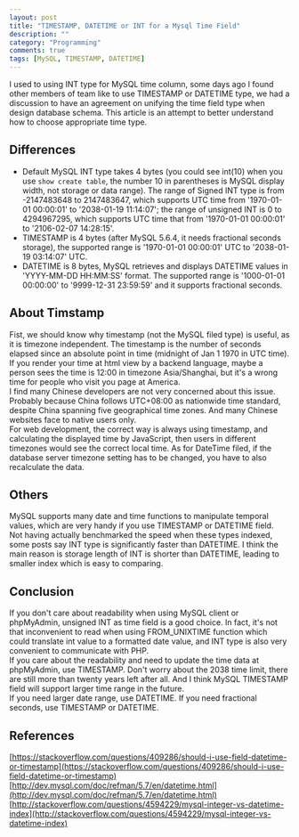```yaml
---
layout: post
title: "TIMESTAMP, DATETIME or INT for a Mysql Time Field"
description: ""
category: "Programming" 
comments: true
tags: [MySQL, TIMESTAMP, DATETIME]
---
```


I used to using INT type for MySQL time column, some days ago I found other members of team like to use TIMESTAMP or DATETIME type, we had a discussion to have an agreement on unifying the time field type when design database schema. This article is an attempt to better understand how to choose appropriate time type.

## Differences
* Default MySQL INT type takes 4 bytes (you could see int(10) when you use `show create table`, the number 10 in parentheses is MySQL display width, not storage or data range). The range of Signed INT type is from -2147483648 to 2147483647, which supports UTC time from '1970-01-01 00:00:01' to '2038-01-19 11:14:07'; the range of unsigned INT is 0 to 4294967295, which supports UTC time that from '1970-01-01 00:00:01' to '2106-02-07 14:28:15'.
* TIMESTAMP is 4 bytes (after MySQL 5.6.4, it needs fractional seconds storage), the supported range is '1970-01-01 00:00:01' UTC to '2038-01-19 03:14:07' UTC.
* DATETIME is 8 bytes, MySQL retrieves and displays DATETIME values in 'YYYY-MM-DD HH:MM:SS' format. The supported range is '1000-01-01 00:00:00' to '9999-12-31 23:59:59' and it supports fractional seconds.

## About Timstamp
Fist, we should know why timestamp (not the MySQL filed type) is useful, as it is timezone independent. The timestamp is the number of seconds elapsed since an absolute point in time (midnight of Jan 1 1970 in UTC time). If you render your time at html view by a backend language, maybe a person sees the time is 12:00 in timezone Asia/Shanghai, but it's a wrong time for people who visit you page at America.  
I find many Chinese developers are not very concerned about this issue. Probably because China follows UTC+08:00 as nationwide time standard, despite China spanning five geographical time zones. And many Chinese websites face to native users only.  
For web development, the correct way is always using timestamp, and calculating the displayed time by JavaScript, then users in different timezones would see the correct local time.
As for DateTime filed, if the database server timezone setting has to be changed, you have to also recalculate the data.

## Others
MySQL supports many date and time functions to manipulate temporal values, which are very handy if you use TIMESTAMP or DATETIME field.   
Not having actually benchmarked the speed when these types indexed, some posts say INT type is significantly faster than DATETIME. I think the main reason is storage length of INT is shorter than DATETIME, leading to smaller index which is easy to comparing.

## Conclusion
If you don't care about readability when using MySQL client or phpMyAdmin, unsigned INT as time field is a good choice. In fact, it's not that inconvenient to read when using FROM_UNIXTIME function which could translate int value to a formatted date value, and INT type is also very convenient to communicate with PHP.  
If you care about the readability and need to update the time data at phpMyAdmin, use TIMESTAMP. Don't worry about the 2038 time limit, there are still more than twenty years left after all. And I think MySQL TIMESTAMP field will support larger time range in the future.  
If you need larger date range, use DATETIME.
If you need fractional seconds, use TIMESTAMP or DATETIME.

## References
[https://stackoverflow.com/questions/409286/should-i-use-field-datetime-or-timestamp](https://stackoverflow.com/questions/409286/should-i-use-field-datetime-or-timestamp)
[http://dev.mysql.com/doc/refman/5.7/en/datetime.html](http://dev.mysql.com/doc/refman/5.7/en/datetime.html)  
[http://stackoverflow.com/questions/4594229/mysql-integer-vs-datetime-index](http://stackoverflow.com/questions/4594229/mysql-integer-vs-datetime-index)
